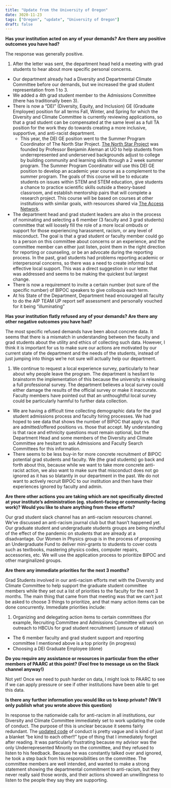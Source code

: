 ```yaml
---
title: "Update from the University of Oregon"
date: 3020-11-23
tags: ["Oregon", "update", "University of Oregon"]
draft: false
---
```

**Has your institution acted on any of your demands? Are there any positive outcomes you have had?**

The response was generally positive.

1. After the letter was sent, the department head held a meeting with grad students to hear about more specific personal concerns.
* Our department already had a Diversity and Departmental Climate Committee before our demands, but we increased the grad student representation from 1 to 3.
* We added a 4th grad student member to the Admissions Committee (there has traditionally been 3).
* There is now a “DEI” (Diversity, Equity, and Inclusion) GE (Graduate Employee) position for all terms Fall, Winter, and Spring for which the Diversity and Climate Committee is currently reviewing applications, so that a grad student can be compensated at the same level as a full TA position for the work they do towards creating a more inclusive, supportive, and anti-racist department.
  * This year, the DEI GE position went to the Summer Program Coordinator of The North Star Project. [The North Star Project](https://northstar.uoregon.edu/) was founded by Professor Benjamin Aleman at UO to help students from underrepresented and underserved backgrounds adjust to college by building community and learning skills through a 2 week summer program. The Summer Program Coordinator will use this DEI GE position to develop an academic year course as a complement to the summer program. The goals of this course will be to educate students on issues within STEM and STEM education, give students a chance to practice scientific skills outside a theory-based classroom, and establish mentorship pairs that will complete a research project. This course will be based on courses at other institutions with similar goals, with resources shared via [The Access Network](https://accessnetwork.org/).
* The department head and grad student leaders are also in the process of nominating and selecting a 6 member (3 faculty and 3 grad students) committee that will loosely fill the role of a more local ombuds or support for those experiencing harassment, racism, or any level of misconduct. The goal is that a grad student or faculty member could go to a person on this committee about concerns or an experience, and the committee member can either just listen, point them in the right direction for reporting or counseling, or be an advocate during the reporting process. In the past, grad students had problems reporting academic or interpersonal concerns, so there was a need to create informal but effective local support. This was a direct suggestion in our letter that was addressed and seems to be making the quickest but largest change.
* There is now a requirement to invite a certain number (not sure of the specific number) of BIPOC speakers to give colloquia each term.
* At his State of the Department, Department head encouraged all faculty to do the AIP TEAM UP report self assessment and personally vouched for it being “illuminating”

**Has your institution flatly refused any of your demands? Are there any other negative outcomes you have had?**

The most specific refused demands have been about concrete data. It seems that there is a mismatch in understanding between the faculty and grad students about the utility and ethics of collecting such data. However, I think it is important for us to make sure our actions are motivated by our current state of the department and the needs of the students, instead of just jumping into things we’re not sure will actually help our department.

1. We continue to request a local experience survey, particularly to hear about why people leave the program. The department is hesitant to brainstorm the implementation of this because the university is releasing a full professional survey. The department believes a local survey could either damage the results of the official survey or make it inaccurate. Faculty members have pointed out that an unthoughtful local survey could be particularly harmful to further data collection.
* We are having a difficult time collecting demographic data for the grad student admissions process and faculty hiring processes. We had hoped to see data that shows the number of BIPOC that apply vs. that are admitted/offered positions vs. those that accept. My understanding is that race and ethnicity questions must remain optional, but the Department Head and some members of the Diversity and Climate Committee are hesitant to ask Admissions and Faculty Search Committees for this information.
* There seems to be less buy-in for more concrete recruitment of BIPOC potential grad students and faculty. We (the grad students) go back and forth about this, because while we want to take more concrete anti-racist action, we also want to make sure that misconduct does not go ignored as it has so blatantly in our department in the past. We do not want to actively recruit BIPOC to our institution and then have their experiences ignored by faculty and admin.

**Are there other actions you are taking which are not specifically directed at your institute’s administration (eg. student-facing or community-facing work)? Would you like to share anything from these efforts?**

Our grad student slack channel has an anti-racism resources channel. We’ve discussed an anti-racism journal club but that hasn’t happened yet. Our graduate student and undergraduate students groups are being mindful of the effect of the pandemic on students that are already at a disadvantage. Our Women in Physics group is in the process of proposing an Undergraduate Fund to deliver mini-grants to students to cover costs such as textbooks, mastering physics codes, computer repairs, accessories, etc. We will use the application process to prioritize BIPOC and other marginalized groups.

**Are there any immediate priorities for the next 3 months?**

Grad Students involved in our anti-racism efforts met with the Diversity and Climate Committee to help support the graduate student committee members while they set out a list of priorities to the faculty for the next 3 months. The main thing that came from that meeting was that we can’t just be asked to choose 3 things to prioritize, and that many action items can be done concurrently. Immediate priorities include:

1. Organizing and delegating action items to certain committees (for example, Recruiting Committee and Admissions Committee will work on outreach to HBCUs for grad student recruitment) (unsure of status)
* The 6 member faculty and grad student support and reporting committee I mentioned above is a top priority (in progress)
* Choosing a DEI Graduate Employee (done)

**Do you require any assistance or resources in particular from the other members of PAARC at this point? (Feel free to message us on the Slack channel anyway!)**

Not yet! Once we need to push harder on data, I might look to PAARC to see if we can apply pressure or see if other institutions have been able to get this data.

**Is there any further information you would like us to keep private? (We’ll only publish what you wrote above this question)**

In response to the nationwide calls for anti-racism in all institutions, our Diversity and Climate Committee immediately set to work updating the code of conduct. The purpose of this is unclear because it seems fairly redundant. The [updated code](https://docs.google.com/document/d/14mnmAlywGABw8ew6JeGJUddG9i7Vu7er4RhOahWp2Po/edit) of conduct is pretty vague and is kind of just a blanket “be kind to each other!!” type of thing that I immediately forget after reading. It was particularly frustrating because my advisor was the only Underrepresented Minority on the committee, and they refused to listen to his feedback. Because he was constantly talked over and ignored, he took a step back from his responsibilities on the committee. The committee members are well intended, and wanted to make a strong statement showing the departmental commitment to anti-racism, but they never really said those words, and their actions showed an unwillingness to listen to the people they say they are supporting.

